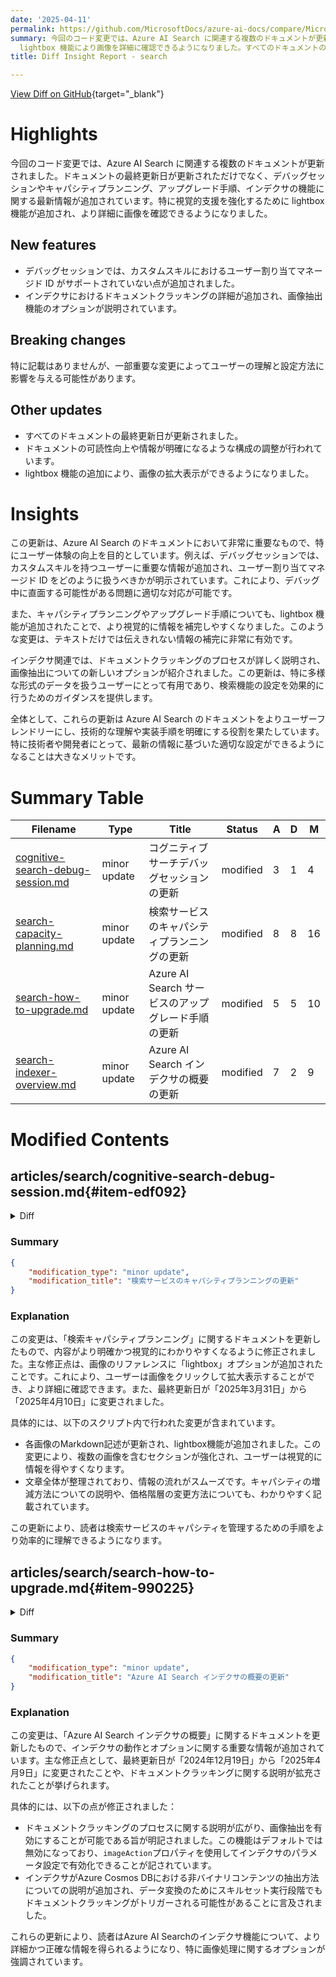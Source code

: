 ```yaml
---
date: '2025-04-11'
permalink: https://github.com/MicrosoftDocs/azure-ai-docs/compare/MicrosoftDocs:a9279bd...MicrosoftDocs:2873777
summary: 今回のコード変更では、Azure AI Search に関連する複数のドキュメントが更新されました。デバッグセッションやキャパシティプランニング、アップグレード手順、インデクサの機能についての最新情報が追加され、特に
  lightbox 機能により画像を詳細に確認できるようになりました。すべてのドキュメントの最終更新日が更新され、可読性向上のための構成調整も行われています。この修正は、ユーザー体験の向上を目指しており、特に技術者や開発者にとって役立つ情報が含まれています。
title: Diff Insight Report - search

---
```


[View Diff on GitHub](https://github.com/MicrosoftDocs/azure-ai-docs/compare/MicrosoftDocs:a9279bd...MicrosoftDocs:2873777){target="_blank"}

# Highlights
今回のコード変更では、Azure AI Search に関連する複数のドキュメントが更新されました。ドキュメントの最終更新日が更新されただけでなく、デバッグセッションやキャパシティプランニング、アップグレード手順、インデクサの機能に関する最新情報が追加されています。特に視覚的支援を強化するために lightbox 機能が追加され、より詳細に画像を確認できるようになりました。

## New features
- デバッグセッションでは、カスタムスキルにおけるユーザー割り当てマネージド ID がサポートされていない点が追加されました。
- インデクサにおけるドキュメントクラッキングの詳細が追加され、画像抽出機能のオプションが説明されています。

## Breaking changes
特に記載はありませんが、一部重要な変更によってユーザーの理解と設定方法に影響を与える可能性があります。

## Other updates
- すべてのドキュメントの最終更新日が更新されました。
- ドキュメントの可読性向上や情報が明確になるような構成の調整が行われています。
- lightbox 機能の追加により、画像の拡大表示ができるようになりました。

# Insights
この更新は、Azure AI Search のドキュメントにおいて非常に重要なもので、特にユーザー体験の向上を目的としています。例えば、デバッグセッションでは、カスタムスキルを持つユーザーに重要な情報が追加され、ユーザー割り当てマネージド ID をどのように扱うべきかが明示されています。これにより、デバッグ中に直面する可能性がある問題に適切な対応が可能です。

また、キャパシティプランニングやアップグレード手順についても、lightbox 機能が追加されたことで、より視覚的に情報を補完しやすくなりました。このような変更は、テキストだけでは伝えきれない情報の補完に非常に有効です。

インデクサ関連では、ドキュメントクラッキングのプロセスが詳しく説明され、画像抽出についての新しいオプションが紹介されました。この更新は、特に多様な形式のデータを扱うユーザーにとって有用であり、検索機能の設定を効果的に行うためのガイダンスを提供します。

全体として、これらの更新は Azure AI Search のドキュメントをよりユーザーフレンドリーにし、技術的な理解や実装手順を明確にする役割を果たしています。特に技術者や開発者にとって、最新の情報に基づいた適切な設定ができるようになることは大きなメリットです。

# Summary Table
|  Filename  | Type |    Title    | Status | A  | D  | M  |
|------------|------|-------------|--------|----|----|----|
| [cognitive-search-debug-session.md](#item-edf092) | minor update | コグニティブサーチデバッグセッションの更新 | modified | 3 | 1 | 4 | 
| [search-capacity-planning.md](#item-0dd6c9) | minor update | 検索サービスのキャパシティプランニングの更新 | modified | 8 | 8 | 16 | 
| [search-how-to-upgrade.md](#item-990225) | minor update | Azure AI Search サービスのアップグレード手順の更新 | modified | 5 | 5 | 10 | 
| [search-indexer-overview.md](#item-292796) | minor update | Azure AI Search インデクサの概要の更新 | modified | 7 | 2 | 9 | 


# Modified Contents
## articles/search/cognitive-search-debug-session.md{#item-edf092}

<details>
<summary>Diff</summary>
````diff
@@ -10,7 +10,7 @@ ms.service: azure-ai-search
 ms.custom:
   - ignite-2023
 ms.topic: conceptual
-ms.date: 12/03/2024
+ms.date: 04/10/2025
 ---
 
 # Debug Sessions in Azure AI Search
@@ -53,6 +53,8 @@ Debug Sessions work with all generally available [indexer data sources](search-d
 
 + For custom skills, a user-assigned managed identity isn't supported for a debug session connection to Azure Storage. As stated in the prerequisites, you can use a system managed identity, or specify a full access connection string that includes a key. For more information, see [Connect a search service to other Azure resources using a managed identity](search-howto-managed-identities-data-sources.md).
 
++ Data sources with encryption enabled via [customer managed keys (CMK)](search-security-manage-encryption-keys.md).
+  
 + Currently, the ability to select which document to debug is unavailable. This limitation isn't permanent and will be lifted soon. At this time, Debug Sessions selects the first document in the source data container or folder.
 
 ## How a debug session works
````
</details>

### Summary

```json
{
    "modification_type": "minor update",
    "modification_title": "コグニティブサーチデバッグセッションの更新"
}
```

### Explanation
この変更は、Azure AI Search に関する「コグニティブサーチデバッグセッション」のドキュメントを更新したものです。具体的には、最終更新日を「2024年12月3日」から「2025年4月10日」に変更しました。また、新たにデバッグセッションに関する2つの項目を追加しました。一つは、カスタムスキルにおけるユーザー割り当てマネージドIDが Azure ストレージとのデバッグセッションにサポートされていないことに関するもので、システム管理IDを使用するか、フルアクセス接続文字列を指定する必要があることが記載されています。もう一つは、暗号化が有効なデータソースに関する情報で、顧客管理キー（CMK）を介した暗号化のサポートについて言及されています。また、デバッグ対象としてどのドキュメントを選択するかの機能が現在は利用できないことが述べられ、その制限が一時的なものであることも説明されています。この変更により、ユーザーはデバッグセッションの制限や推奨設定についての最新情報を得ることができます。

## articles/search/search-capacity-planning.md{#item-0dd6c9}

<details>
<summary>Diff</summary>
````diff
@@ -11,7 +11,7 @@ ms.custom:
   - ignite-2023
   - ignite-2024
 ms.topic: conceptual
-ms.date: 03/31/2025
+ms.date: 04/10/2025
 ---
 
 # Estimate and manage capacity of a search service
@@ -88,23 +88,23 @@ To increase or decrease the capacity of your service, you have two options:
 
    The following screenshot shows a Standard service provisioned with one replica and partition. The formula at the bottom indicates how many search units are being used (1). If the unit price was $100 (not a real price), the monthly cost of running this service would be $100 on average.
 
-   :::image type="content" source="media/search-capacity-planning/initial-values.png" alt-text="Screenshot of the Scale page showing the current replica and partition values." border="true":::
+   :::image type="content" source="media/search-capacity-planning/initial-values.png" alt-text="Screenshot of the Scale page showing the current replica and partition values." border="true" lightbox="media/search-capacity-planning/initial-values.png":::
 
 1. Use the slider to increase or decrease the number of partitions. Select **Save**.
 
    This example adds a second replica and partition. Notice the search unit count; it's now four because the billing formula is replicas multiplied by partitions (2 x 2). Doubling capacity more than doubles the cost of running the service. If the search unit cost was $100, the new monthly bill would now be $400.
 
    For the current per unit costs of each tier, visit the [pricing page](https://azure.microsoft.com/pricing/details/search/).
 
-   :::image type="content" source="media/search-capacity-planning/add-two-each.png" alt-text="Screenshot of the Scale page with added replicas and partitions." border="true":::
+   :::image type="content" source="media/search-capacity-planning/add-two-each.png" alt-text="Screenshot of the Scale page with added replicas and partitions." border="true" lightbox="media/search-capacity-planning/add-two-each.png":::
 
 1. Check your notifications to confirm that the operation started.
 
-   :::image type="content" source="media/search-capacity-planning/portal-notifications.png" alt-text="Screenshot of the notification of the scaling operation in the Azure portal." border="true":::
+   :::image type="content" source="media/search-capacity-planning/portal-notifications.png" alt-text="Screenshot of the notification of the scaling operation in the Azure portal." border="true" lightbox="media/search-capacity-planning/portal-notifications.png":::
 
    This operation can take several hours to complete. You can’t cancel the process after it starts, and there’s no real-time monitoring of replica and partition adjustments. However, the following message displays while changes are underway.
 
-   :::image type="content" source="media/search-capacity-planning/updating-message.png" alt-text="Screenshot of the Updating message in the Azure portal." border="true":::
+   :::image type="content" source="media/search-capacity-planning/updating-message.png" alt-text="Screenshot of the Updating message in the Azure portal." border="true" lightbox="media/search-capacity-planning/updating-message.png":::
 
 ### Change your pricing tier
 
@@ -134,17 +134,17 @@ To change your pricing tier:
 
 1. Under your current tier, select **Change Pricing Tier**.
 
-   :::image type="content" source="media/search-capacity-planning/change-pricing-tier.png" alt-text="Screenshot of the Change Pricing Tier button in the Azure portal." border="true":::
+   :::image type="content" source="media/search-capacity-planning/change-pricing-tier.png" alt-text="Screenshot of the Change Pricing Tier button in the Azure portal." border="true" lightbox="media/search-capacity-planning/change-pricing-tier.png":::
 
 1. On the **Select Pricing Tier** page, choose a higher tier from the list. Currently, you can only move up between Basic, S1, S2, and S3. Other pricing tiers are unavailable and appear dimmed.
 
 1. To switch to the higher tier, select **Select**.
 
-   :::image type="content" source="media/search-capacity-planning/pricing-tier-list.png" alt-text="Screenshot of the Select Pricing Tier page and the list of higher tiers in the Azure portal." border="true":::
+   :::image type="content" source="media/search-capacity-planning/pricing-tier-list.png" alt-text="Screenshot of the Select Pricing Tier page and the list of higher tiers in the Azure portal." border="true" lightbox="media/search-capacity-planning/pricing-tier-list.png":::
 
    This operation can take several hours to complete. You can’t cancel the process after it starts, and there’s no real-time monitoring of tier changes. However, on the **Overview** page, a **Provisioning** status indicates the operation is underway for your service.
 
-   :::image type="content" source="media/search-capacity-planning/provisioning-status.png" alt-text="Screenshot of the service Overview page with a Provisioning status." border="true":::
+   :::image type="content" source="media/search-capacity-planning/provisioning-status.png" alt-text="Screenshot of the service Overview page with a Provisioning status." border="true" lightbox="media/search-capacity-planning/provisioning-status.png":::
 
 ## How scale requests are handled
 
````
</details>

### Summary

```json
{
    "modification_type": "minor update",
    "modification_title": "検索サービスのキャパシティプランニングの更新"
}
```

### Explanation
この変更は、「検索キャパシティプランニング」に関するドキュメントを更新したもので、内容がより明確かつ視覚的にわかりやすくなるように修正されました。主な修正点は、画像のリファレンスに「lightbox」オプションが追加されたことです。これにより、ユーザーは画像をクリックして拡大表示することができ、より詳細に確認できます。また、最終更新日が「2025年3月31日」から「2025年4月10日」に変更されました。

具体的には、以下のスクリプト内で行われた変更が含まれています。

- 各画像のMarkdown記述が更新され、lightbox機能が追加されました。この変更により、複数の画像を含むセクションが強化され、ユーザーは視覚的に情報を得やすくなります。
- 文章全体が整理されており、情報の流れがスムーズです。キャパシティの増減方法についての説明や、価格階層の変更方法についても、わかりやすく記載されています。

この更新により、読者は検索サービスのキャパシティを管理するための手順をより効率的に理解できるようになります。

## articles/search/search-how-to-upgrade.md{#item-990225}

<details>
<summary>Diff</summary>
````diff
@@ -8,7 +8,7 @@ ms.author: haileytapia
 ms.service: azure-ai-search
 ms.topic: how-to
 ms.custom: references_regions
-ms.date: 04/04/2025
+ms.date: 04/10/2025
 ---
 
 # Upgrade your Azure AI Search service in the Azure portal
@@ -73,7 +73,7 @@ For [eligible services](#upgrade-eligibility), the following table compares the
 
 On the **Overview** page, you can view various metadata about your search service, including the **Create date (UTC)** and **Upgrade date (UTC)**.
 
-:::image type="content" source="media/search-how-to-upgrade/service-creation-upgrade-metadata.png" alt-text="Screenshot of the service creation and service upgrade dates in the Azure portal." border="true":::
+:::image type="content" source="media/search-how-to-upgrade/service-creation-upgrade-metadata.png" alt-text="Screenshot of the service creation and service upgrade dates in the Azure portal." border="true" lightbox="media/search-how-to-upgrade/service-creation-upgrade-metadata.png":::
 
 The date you created your service partially determines its [upgrade eligibility](#upgrade-eligibility). If your service has never been upgraded, the **Upgrade date (UTC)** doesn't appear.
 
@@ -87,19 +87,19 @@ To upgrade your service:
 
 1. On the **Overview** page, select **Upgrade** from the command bar.
 
-   :::image type="content" source="media/search-how-to-upgrade/upgrade-button.png" alt-text="Screenshot of the Upgrade button on the command bar in the Azure portal." border="true":::
+   :::image type="content" source="media/search-how-to-upgrade/upgrade-button.png" alt-text="Screenshot of the Upgrade button on the command bar in the Azure portal." border="true" lightbox="media/search-how-to-upgrade/upgrade-button.png":::
 
    If this button appears dimmed, an upgrade isn’t available for your service. Your service either has the [latest upgrade](#check-your-service-creation-or-upgrade-date) or is in an [unsupported region](#upgrade-eligibility).
 
 1. Review the upgrade details for your service, and then select **Upgrade**.
 
-   :::image type="content" source="media/search-how-to-upgrade/upgrade-panel.png" alt-text="Screenshot of your service upgrade details in the Azure portal." border="true":::
+   :::image type="content" source="media/search-how-to-upgrade/upgrade-panel.png" alt-text="Screenshot of your service upgrade details in the Azure portal." border="true" lightbox="media/search-how-to-upgrade/upgrade-panel.png":::
 
    A confirmation appears reminding you that the upgrade can't be undone.
 
 1. To permanently upgrade your service, select **Upgrade**.
 
-   :::image type="content" source="media/search-how-to-upgrade/upgrade-confirmation.png" alt-text="Screenshot of the upgrade confirmation in the Azure portal." border="true":::
+   :::image type="content" source="media/search-how-to-upgrade/upgrade-confirmation.png" alt-text="Screenshot of the upgrade confirmation in the Azure portal." border="true" lightbox="media/search-how-to-upgrade/upgrade-confirmation.png":::
 
 1. Check your notifications to confirm that the operation started.
 
````
</details>

### Summary

```json
{
    "modification_type": "minor update",
    "modification_title": "Azure AI Search サービスのアップグレード手順の更新"
}
```

### Explanation
この変更は、「Azure AI Search サービスのアップグレード方法」に関するドキュメントを更新したもので、ユーザーがアップグレードを行う際の手順および関連情報がより明確に示されています。主な修正点は、最終更新日が「2025年4月4日」から「2025年4月10日」に変更されたことと、画像の表示方法に「lightbox」オプションが追加された点です。この変更により、画像をクリックすることで拡大表示できるようになります。

具体的には、以下の部分が修正されました：

- Azureポータル内でのサービスの作成日とアップグレード日を表示するためのスクリーンショットへのリファレンスが更新され、lightbox機能が追加されました。
- アップグレード手順の各段階での指示がそのまま保持され、各ステップにおける画像の説明が明確に記載されています。

この更新により、読者はAzure AI Search サービスのアップグレード手順をよりスムーズに理解し、実行できるようになります。また、より良いユーザーエクスペリエンスを提供するために、視覚的なサポートが強化されています。

## articles/search/search-indexer-overview.md{#item-292796}

<details>
<summary>Diff</summary>
````diff
@@ -10,7 +10,7 @@ ms.service: azure-ai-search
 ms.custom:
   - ignite-2023
 ms.topic: conceptual
-ms.date: 12/19/2024
+ms.date: 04/09/2025
 ---
 
 # Indexers in Azure AI Search
@@ -81,7 +81,9 @@ For each document it receives, an indexer implements or coordinates multiple ste
 
 ### Stage 1: Document cracking
 
-Document cracking is the process of opening files and extracting content. Text-based content can be extracted from files on a service, rows in a table, or items in container or collection. If you add a skillset and [image skills](cognitive-search-concept-image-scenarios.md), document cracking can also extract images and queue them for image processing.
+Document cracking is the process of opening files and extracting content. Text-based content can be extracted from files on a service, rows in a table, or items in container or collection. 
+
+You can also enable image extraction during document cracking for an [extra fee](https://azure.microsoft.com/pricing/details/search/). This is disabled by default and can be enabled via the `imageAction` property in the [indexer parameters configuration](/rest/api/searchservice/indexers/create-or-update). Review some [image scenarios](cognitive-search-concept-image-scenarios.md) for indexer image handling.
 
 Depending on the data source, the indexer will try different operations to extract potentially indexable content:
 
@@ -91,6 +93,9 @@ Depending on the data source, the indexer will try different operations to extra
 
 + When the document is a record in [Azure Cosmos DB](search-howto-index-cosmosdb.md), the indexer will extract non-binary content from fields and subfields from the Azure Cosmos DB document.
 
+Note that the document cracking process can also be triggered later during the optional [skillset execution](cognitive-search-concept-intro.md) stage, using skillsets, for data transformation. Adding a skillset with [image skills](cognitive-search-concept-image-scenarios.md) allows document cracking to extract images and queue them for processing.
+
+
 ### Stage 2: Field mappings 
 
 An indexer extracts text from a source field and sends it to a destination field in an index or knowledge store. When field names and data types coincide, the path is clear. However, you might want different names or types in the output, in which case you need to tell the indexer how to map the field.
````
</details>

### Summary

```json
{
    "modification_type": "minor update",
    "modification_title": "Azure AI Search インデクサの概要の更新"
}
```

### Explanation
この変更は、「Azure AI Search インデクサの概要」に関するドキュメントを更新したもので、インデクサの動作とオプションに関する重要な情報が追加されています。主な修正点として、最終更新日が「2024年12月19日」から「2025年4月9日」に変更されたことや、ドキュメントクラッキングに関する説明が拡充されたことが挙げられます。

具体的には、以下の点が修正されました：

- ドキュメントクラッキングのプロセスに関する説明が広がり、画像抽出を有効にすることが可能である旨が明記されました。この機能はデフォルトでは無効になっており、`imageAction`プロパティを使用してインデクサのパラメータ設定で有効化できることが記されています。
- インデクサがAzure Cosmos DBにおける非バイナリコンテンツの抽出方法についての説明が追加され、データ変換のためにスキルセット実行段階でもドキュメントクラッキングがトリガーされる可能性があることに言及されました。

これらの更新により、読者はAzure AI Searchのインデクサ機能について、より詳細かつ正確な情報を得られるようになり、特に画像処理に関するオプションが強調されています。


